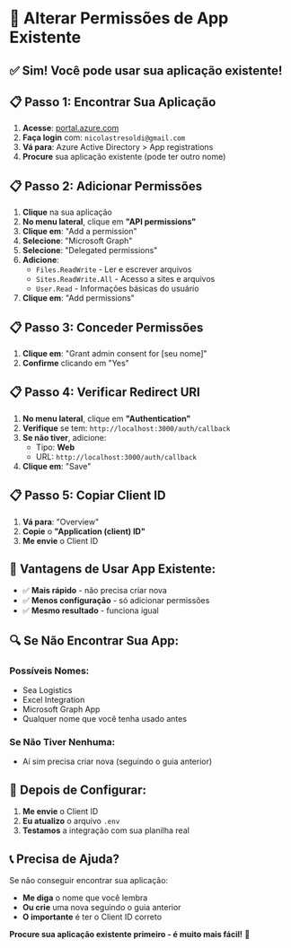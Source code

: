# 🔧 Alterar Permissões de App Existente

## ✅ **Sim! Você pode usar sua aplicação existente!**

## 📋 **Passo 1: Encontrar Sua Aplicação**

1. **Acesse**: [portal.azure.com](https://portal.azure.com)
2. **Faça login** com: `nicolastresoldi@gmail.com`
3. **Vá para**: Azure Active Directory > App registrations
4. **Procure** sua aplicação existente (pode ter outro nome)

## 📋 **Passo 2: Adicionar Permissões**

1. **Clique** na sua aplicação
2. **No menu lateral**, clique em **"API permissions"**
3. **Clique em**: "Add a permission"
4. **Selecione**: "Microsoft Graph"
5. **Selecione**: "Delegated permissions"
6. **Adicione**:
   - `Files.ReadWrite` - Ler e escrever arquivos
   - `Sites.ReadWrite.All` - Acesso a sites e arquivos
   - `User.Read` - Informações básicas do usuário
7. **Clique em**: "Add permissions"

## 📋 **Passo 3: Conceder Permissões**

1. **Clique em**: "Grant admin consent for [seu nome]"
2. **Confirme** clicando em "Yes"

## 📋 **Passo 4: Verificar Redirect URI**

1. **No menu lateral**, clique em **"Authentication"**
2. **Verifique** se tem: `http://localhost:3000/auth/callback`
3. **Se não tiver**, adicione:
   - Tipo: **Web**
   - URL: `http://localhost:3000/auth/callback`
4. **Clique em**: "Save"

## 📋 **Passo 5: Copiar Client ID**

1. **Vá para**: "Overview"
2. **Copie** o **"Application (client) ID"**
3. **Me envie** o Client ID

## 🎯 **Vantagens de Usar App Existente:**

- ✅ **Mais rápido** - não precisa criar nova
- ✅ **Menos configuração** - só adicionar permissões
- ✅ **Mesmo resultado** - funciona igual

## 🔍 **Se Não Encontrar Sua App:**

### **Possíveis Nomes:**
- Sea Logistics
- Excel Integration
- Microsoft Graph App
- Qualquer nome que você tenha usado antes

### **Se Não Tiver Nenhuma:**
- Aí sim precisa criar nova (seguindo o guia anterior)

## 🚀 **Depois de Configurar:**

1. **Me envie** o Client ID
2. **Eu atualizo** o arquivo `.env`
3. **Testamos** a integração com sua planilha real

## 📞 **Precisa de Ajuda?**

Se não conseguir encontrar sua aplicação:
- **Me diga** o nome que você lembra
- **Ou crie** uma nova seguindo o guia anterior
- **O importante** é ter o Client ID correto

**Procure sua aplicação existente primeiro - é muito mais fácil!** 🎯

